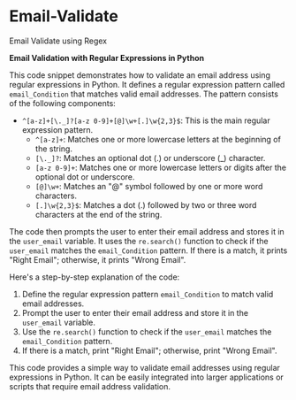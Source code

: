 # Email-Validate
Email Validate using Regex

 **Email Validation with Regular Expressions in Python**

This code snippet demonstrates how to validate an email address using regular expressions in Python. It defines a regular expression pattern called `email_Condition` that matches valid email addresses. The pattern consists of the following components:

- `^[a-z]+[\._]?[a-z 0-9]+[@]\w+[.]\w{2,3}$`: This is the main regular expression pattern.
  - `^[a-z]+`: Matches one or more lowercase letters at the beginning of the string.
  - `[\._]?`: Matches an optional dot (.) or underscore (_) character.
  - `[a-z 0-9]+`: Matches one or more lowercase letters or digits after the optional dot or underscore.
  - `[@]\w+`: Matches an "@" symbol followed by one or more word characters.
  - `[.]\w{2,3}$`: Matches a dot (.) followed by two or three word characters at the end of the string.

The code then prompts the user to enter their email address and stores it in the `user_email` variable. It uses the `re.search()` function to check if the `user_email` matches the `email_Condition` pattern. If there is a match, it prints "Right Email"; otherwise, it prints "Wrong Email".

Here's a step-by-step explanation of the code:

1. Define the regular expression pattern `email_Condition` to match valid email addresses.
2. Prompt the user to enter their email address and store it in the `user_email` variable.
3. Use the `re.search()` function to check if the `user_email` matches the `email_Condition` pattern.
4. If there is a match, print "Right Email"; otherwise, print "Wrong Email".

This code provides a simple way to validate email addresses using regular expressions in Python. It can be easily integrated into larger applications or scripts that require email address validation.
